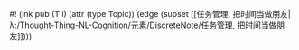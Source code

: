 #! (ink pub (T i) (attr (type Topic)) (edge (supset [[任务管理, 把时间当做朋友|λ:/Thought-Thing-NL-Cognition/元素/DiscreteNote/任务管理, 把时间当做朋友]])))